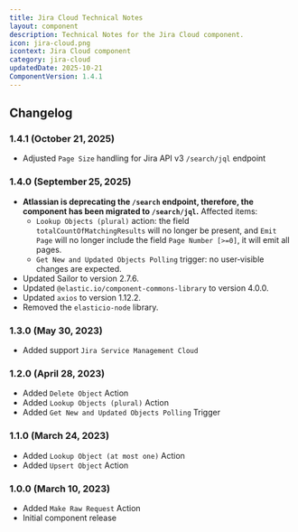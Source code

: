 ```yaml
---
title: Jira Cloud Technical Notes
layout: component
description: Technical Notes for the Jira Cloud component.
icon: jira-cloud.png
icontext: Jira Cloud component
category: jira-cloud
updatedDate: 2025-10-21
ComponentVersion: 1.4.1
---
```


## Changelog

### 1.4.1 (October 21, 2025)

* Adjusted `Page Size` handling for Jira API v3 `/search/jql` endpoint

### 1.4.0 (September 25, 2025)

* **Atlassian is deprecating the `/search` endpoint, therefore, the component has been migrated to `/search/jql`.** Affected items:
  * `Lookup Objects (plural)` action: the field `totalCountOfMatchingResults` will no longer be present, and `Emit Page` will no longer include the field `Page Number [>=0]`, it will emit all pages.
  * `Get New and Updated Objects Polling` trigger: no user‑visible changes are expected.
* Updated Sailor to version 2.7.6.
* Updated `@elastic.io/component-commons-library` to version 4.0.0.
* Updated `axios` to version 1.12.2.
* Removed the `elasticio-node` library.

### 1.3.0 (May 30, 2023)

* Added support `Jira Service Management Cloud`

### 1.2.0 (April 28, 2023)

* Added `Delete Object` Action
* Added `Lookup Objects (plural)` Action
* Added `Get New and Updated Objects Polling` Trigger

### 1.1.0 (March 24, 2023)

* Added `Lookup Object (at most one)` Action
* Added `Upsert Object` Action

### 1.0.0 (March 10, 2023)

* Added `Make Raw Request` Action
* Initial component release
